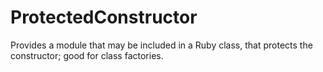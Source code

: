 ProtectedConstructor
====================

Provides a module that may be included in a Ruby class, that protects the constructor; good for class factories.
